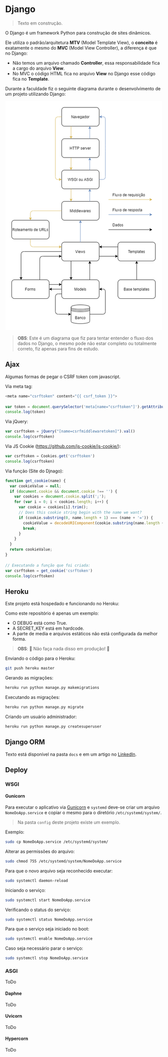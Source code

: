 # Django

> Texto em construção.

O Django é um framework Python para construção de sites dinâmicos.

Ele utiliza o padrão/arquitetura **MTV** (Model Template View), o **conceito** é exatamente o mesmo do **MVC** (Model View Controller), a diferença é que no Django:
 
 - Não temos um arquivo chamado **Controller**, essa responsabilidade fica a cargo do arquivo **View**.
 - No MVC o código HTML fica no arquivo **View** no Django esse código fica no **Template**.
 
 Durante a faculdade fiz o seguinte diagrama durante o desenvolvimento de um projeto utilizando Django:
 
![Arquitetura do sistema](./docs/imgs/arquitetura-do-sistema.png)

> **OBS**: Este é um diagrama que fiz para tentar entender o fluxo dos dados no Django, o mesmo pode não estar completo ou totalmente correto, fiz apenas para fins de estudo.

## Ajax

Algumas formas de pegar o CSRF token com javascript.

Via meta tag:

```js
<meta name="csrftoken" content="{{ csrf_token }}">

var token = document.querySelector('meta[name="csrftoken"]').getAttribute('content')
console.log(token)
```

Via jQuery:

```js
var csrftoken = jQuery("[name=csrfmiddlewaretoken]").val()
console.log(csrftoken)
```

Via JS Cookie (https://github.com/js-cookie/js-cookie/):

```js
var csrftoken = Cookies.get('csrftoken')
console.log(csrftoken)
``` 

Via função (Site do Djnago):
```js
function get_cookie(name) {
  var cookieValue = null;
  if (document.cookie && document.cookie !== '') {
    var cookies = document.cookie.split(';');
    for (var i = 0; i < cookies.length; i++) {
      var cookie = cookies[i].trim();
      // Does this cookie string begin with the name we want?
      if (cookie.substring(0, name.length + 1) === (name + '=')) {
        cookieValue = decodeURIComponent(cookie.substring(name.length + 1));
        break;
      }
    }
  }
  return cookieValue;
}

// Executando a função que foi criada:
var csrftoken = get_cookie('csrftoken')
console.log(csrftoken)
```

## Heroku

Este projeto está hospedado e funcionando no Heroku:

[]()

Como este repositório é apenas um exemplo:

- O DEBUG está como True.
- A SECRET_KEY está em hardcode.
- A parte de media e arquivos estáticos não está configurada da melhor forma.

> **OBS**: 🚨 Não faça nada disso em produção! 🚨

Enviando o código para o Heroku:

```bash
git push heroku master
```

Gerando as migrações:

```bash
heroku run python manage.py makemigrations
```

Executando as migrações:

```bash
heroku run python manage.py migrate
```

Criando um usuário administrador:

```bash
heroku run python manage.py createsuperuser
```

## Django ORM

Texto está disponível na pasta `docs` e em um artigo no [LinkedIn](https://www.linkedin.com/pulse/django-orm-cookbook-renato-dos-santos-cruz/).

## Deploy

### WSGI

#### Gunicorn

Para executar o aplicativo via [Gunicorn](https://gunicorn.org/) e `systemd` deve-se criar um arquivo `NomeDoApp.service` e copiar o mesmo para o diretório `/etc/systemd/system/`.

> Na pasta `config` deste projeto existe um exemplo.

Exemplo:

```bash
sudo cp NomeDoApp.service /etc/systemd/system/
```

Alterar as permissões do arquivo:

```bash
sudo chmod 755 /etc/systemd/system/NomeDoApp.service
```

Para que o novo arquivo seja reconhecido executar:

```bash
sudo systemctl daemon-reload
```

Iniciando o serviço:

```bash
sudo systemctl start NomeDoApp.service
```

Verificando o status do serviço:

```bash
sudo systemctl status NomeDoApp.service
```

Para que o serviço seja iniciado no boot:

```bash
sudo systemctl enable NomeDoApp.service
```

Caso seja necessário parar o serviço:

```bash
sudo systemctl stop NomeDoApp.service
```

### ASGI

ToDo

#### Daphne

ToDo

#### Uvicorn

ToDo

#### Hypercorn
ToDo